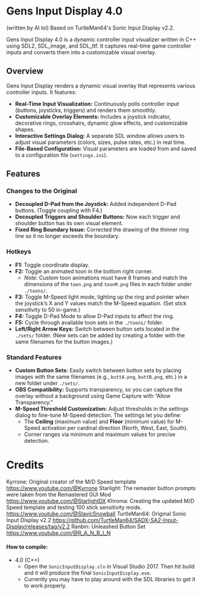 # Gens Input Display 4.0
(written by AI lol)
Based on TurtleMan64's Sonic Input Display v2.2.

Gens Input Display 4.0 is a dynamic controller input visualizer written in C++ using SDL2, SDL_image, and SDL_ttf. It captures real-time game controller inputs and converts them into a customizable visual overlay. 

## Overview

Gens Input Display renders a dynamic visual overlay that represents various controller inputs. It features:
- **Real-Time Input Visualization:** Continuously polls controller input (buttons, joysticks, triggers) and renders them smoothly.
- **Customizable Overlay Elements:** Includes a joystick indicator, decorative rings, crosshairs, dynamic glow effects, and customizable shapes.
- **Interactive Settings Dialog:** A separate SDL window allows users to adjust visual parameters (colors, sizes, pulse rates, etc.) in real time.
- **File-Based Configuration:** Visual parameters are loaded from and saved to a configuration file (`settings.ini`).

## Features

### Changes to the Original
- **Decoupled D-Pad from the Joystick:** Added independent D-Pad buttons. (Toggle coupling with F4.)
- **Decoupled Triggers and Shoulder Buttons:** Now each trigger and shoulder button has its own visual element.
- **Fixed Ring Boundary Issue:** Corrected the drawing of the thinner ring line so it no longer exceeds the boundary.

### Hotkeys
- **F1:** Toggle coordinate display.
- **F2:** Toggle an animated toon in the bottom right corner.
  - *Note:* Custom toon animations must have 8 frames and match the dimensions of the `toon.png` and `toonM.png` files in each folder under `./toons/`.
- **F3:** Toggle M-Speed light mode, lighting up the ring and pointer when the joystick’s X and Y values match the M-Speed equation. (Set stick sensitivity to 50 in-game.)
- **F4:** Toggle D-Pad Mode to allow D-Pad inputs to affect the ring.
- **F5:** Cycle through available toon sets in the `./toons/` folder.
- **Left/Right Arrow Keys:** Switch between button sets located in the `./sets/` folder. (New sets can be added by creating a folder with the same filenames for the button images.)

### Standard Features
- **Custom Button Sets:** Easily switch between button sets by placing images with the same filenames (e.g., `buttA.png`, `buttB.png`, etc.) in a new folder under `./sets/`.
- **OBS Compatibility:** Supports transparency, so you can capture the overlay without a background using Game Capture with “Allow Transparency.”
- **M-Speed Threshold Customization:** Adjust thresholds in the settings dialog to fine-tune M-Speed detection. The settings let you define:
  - The **Ceiling** (maximum value) and **Floor** (minimum value) for M-Speed activation per cardinal direction (North, West, East, South).
  - Corner ranges via minimum and maximum values for precise detection.

# Credits

Kyrrone: Original creator of the M/D Speed template
https://www.youtube.com/@Kyrrone
Starlight: The remaster button prompts were taken from the Remastered GUI Mod
https://www.youtube.com/@StarlightDX
Khroma: Creating the updated M/D Speed template and testing 100 stick sensitivity mode.
https://www.youtube.com/@SlavicSnowball
TurtleMan64: Original Sonic Input Display v2.2
https://github.com/TurtleMan64/SADX-SA2-Input-Display/releases/tag/v2.2
Ranbin: Unleashed Button Set
https://www.youtube.com/@R_A_N_B_I_N
 
#### How to compile:     

* 4.0 (C++)
   * Open the `SonicInputDisplay.sln` in Visual Studio 2017. Then hit build and it will produce the final `SonicInputDisplay.exe`.
   * Currently you may have to play around with the SDL libraries to get it to work properly.


